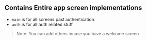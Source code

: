 ## Contains Entire app screen implementations
- `main` is for all screens past authentication.
- `auth` is for all auth related stuff

> Note: You can add others incase you have a welcome screen